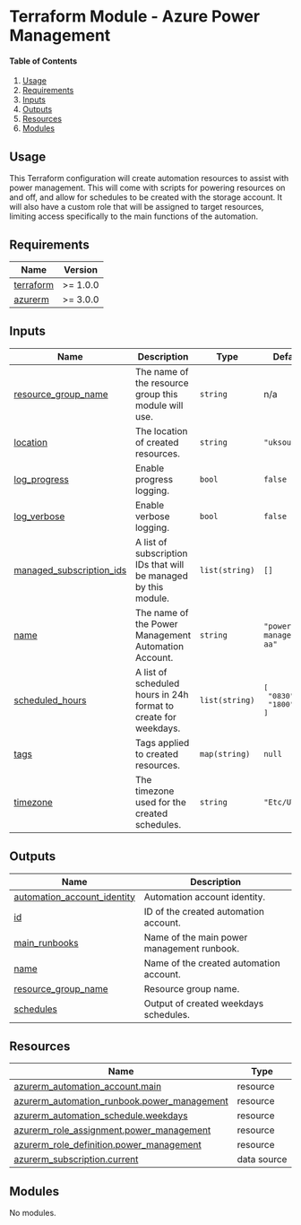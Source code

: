 # Terraform Module - Azure Power Management

#### Table of Contents

1. [Usage](#usage)
2. [Requirements](#requirements)
3. [Inputs](#inputs)
4. [Outputs](#outputs)
5. [Resources](#resources)
6. [Modules](#modules)

## Usage

This Terraform configuration will create automation resources to assist with power management. This will come with scripts for powering resources on and off, and allow for schedules to be created with the storage account. It will also have a custom role that will be assigned to target resources, limiting access specifically to the main functions of the automation.

<!-- BEGIN_TF_DOCS -->
## Requirements

| Name | Version |
|------|---------|
| <a name="requirement_terraform"></a> [terraform](#requirement\_terraform) | >= 1.0.0 |
| <a name="requirement_azurerm"></a> [azurerm](#requirement\_azurerm) | >= 3.0.0 |

## Inputs

| Name | Description | Type | Default | Required |
|------|-------------|------|---------|:--------:|
| <a name="input_resource_group_name"></a> [resource\_group\_name](#input\_resource\_group\_name) | The name of the resource group this module will use. | `string` | n/a | yes |
| <a name="input_location"></a> [location](#input\_location) | The location of created resources. | `string` | `"uksouth"` | no |
| <a name="input_log_progress"></a> [log\_progress](#input\_log\_progress) | Enable progress logging. | `bool` | `false` | no |
| <a name="input_log_verbose"></a> [log\_verbose](#input\_log\_verbose) | Enable verbose logging. | `bool` | `false` | no |
| <a name="input_managed_subscription_ids"></a> [managed\_subscription\_ids](#input\_managed\_subscription\_ids) | A list of subscription IDs that will be managed by this module. | `list(string)` | `[]` | no |
| <a name="input_name"></a> [name](#input\_name) | The name of the Power Management Automation Account. | `string` | `"power-management-aa"` | no |
| <a name="input_scheduled_hours"></a> [scheduled\_hours](#input\_scheduled\_hours) | A list of scheduled hours in 24h format to create for weekdays. | `list(string)` | <pre>[<br>  "0830",<br>  "1800"<br>]</pre> | no |
| <a name="input_tags"></a> [tags](#input\_tags) | Tags applied to created resources. | `map(string)` | `null` | no |
| <a name="input_timezone"></a> [timezone](#input\_timezone) | The timezone used for the created schedules. | `string` | `"Etc/UTC"` | no |

## Outputs

| Name | Description |
|------|-------------|
| <a name="output_automation_account_identity"></a> [automation\_account\_identity](#output\_automation\_account\_identity) | Automation account identity. |
| <a name="output_id"></a> [id](#output\_id) | ID of the created automation account. |
| <a name="output_main_runbooks"></a> [main\_runbooks](#output\_main\_runbooks) | Name of the main power management runbook. |
| <a name="output_name"></a> [name](#output\_name) | Name of the created automation account. |
| <a name="output_resource_group_name"></a> [resource\_group\_name](#output\_resource\_group\_name) | Resource group name. |
| <a name="output_schedules"></a> [schedules](#output\_schedules) | Output of created weekdays schedules. |

## Resources

| Name | Type |
|------|------|
| [azurerm_automation_account.main](https://registry.terraform.io/providers/hashicorp/azurerm/latest/docs/resources/automation_account) | resource |
| [azurerm_automation_runbook.power_management](https://registry.terraform.io/providers/hashicorp/azurerm/latest/docs/resources/automation_runbook) | resource |
| [azurerm_automation_schedule.weekdays](https://registry.terraform.io/providers/hashicorp/azurerm/latest/docs/resources/automation_schedule) | resource |
| [azurerm_role_assignment.power_management](https://registry.terraform.io/providers/hashicorp/azurerm/latest/docs/resources/role_assignment) | resource |
| [azurerm_role_definition.power_management](https://registry.terraform.io/providers/hashicorp/azurerm/latest/docs/resources/role_definition) | resource |
| [azurerm_subscription.current](https://registry.terraform.io/providers/hashicorp/azurerm/latest/docs/data-sources/subscription) | data source |

## Modules

No modules.
<!-- END_TF_DOCS -->
